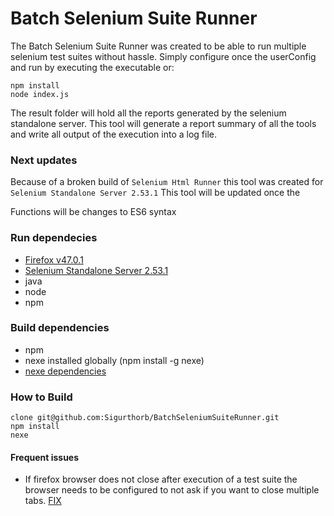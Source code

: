 # Batch Selenium Suite Runner

The Batch Selenium Suite Runner was created to be able to run multiple selenium test suites without hassle.
Simply configure once the userConfig and run by executing the executable or:

    npm install
    node index.js

The result folder will hold all the reports generated by the selenium standalone server.
This tool will generate a report summary of all the tools and write all output of the execution into a log file.

### Next updates
Because of a broken build of `Selenium Html Runner` this tool was created for `Selenium Standalone Server 2.53.1`
This tool will be updated once the 

Functions will be changes to ES6 syntax

### Run dependecies

- [Firefox v47.0.1](https://ftp.mozilla.org/pub/firefox/releases/47.0.1/)
- [Selenium Standalone Server 2.53.1](http://selenium-release.storage.googleapis.com/index.html?path=2.53/)
- java
- node
- npm

### Build dependencies

  - npm
  - nexe installed globally (npm install -g nexe)
  - [nexe dependencies](https://github.com/nexe/nexe#building-requirements)

### How to Build
    clone git@github.com:Sigurthorb/BatchSeleniumSuiteRunner.git
    npm install
    nexe

#### Frequent issues
- If firefox browser does not close after execution of a test suite the browser needs to be configured to not ask if you want to close multiple tabs. [FIX](https://support.mozilla.org/t5/Manage-preferences-and-add-ons/Tab-preferences-and-settings/ta-p/3683)
